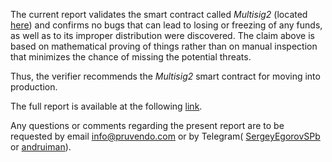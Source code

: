 The current report validates the smart contract called *Multisig2* (located [here](./ref/multisig/multisig.sol)) and confirms no bugs that can lead to losing or freezing of any funds, as well as to its improper distribution were discovered. The claim above is based on mathematical proving of things rather than on manual inspection that minimizes the chance of missing the potential threats.

Thus, the verifier recommends the *Multisig2* smart contract for moving into production.

The full report is available at the following
[link](./report/report.pdf).

Any questions or comments regarding the present report are to be requested by email [info@pruvendo.com](mailto://info.pruvendo.com) or by Telegram( [SergeyEgorovSPb](https://t.me/SergeyEgorovSPb) or [andruiman](https://t.me/andruiman)).
